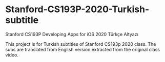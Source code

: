 # Stanford-CS193P-2020-Turkish-subtitle
Stanford CS193P Developing Apps for iOS 2020 Türkçe Altyazı

This project is for Turkish subtitles of Stanford CS193p 2020 class. The subs are translated from English version extracted from the original class video.
